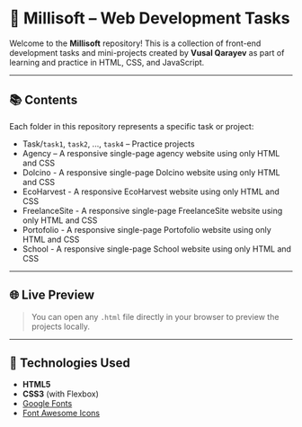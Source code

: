 # 📁 Millisoft – Web Development Tasks

Welcome to the **Millisoft** repository! This is a collection of front-end development tasks and mini-projects created by **Vusal Qarayev** as part of learning and practice in HTML, CSS, and JavaScript.

---

## 📚 Contents

Each folder in this repository represents a specific task or project:

- Task/`task1`, `task2`, ..., `task4` – Practice projects
- Agency – A responsive single-page agency website using only HTML and CSS
- Dolcino - A responsive single-page Dolcino website using only HTML and CSS
- EcoHarvest - A responsive EcoHarvest website using only HTML and CSS
- FreelanceSite - A responsive single-page FreelanceSite website using only HTML and CSS
- Portofolio - A responsive single-page Portofolio website using only HTML and CSS
- School - A responsive single-page School website using only HTML and CSS

---

## 🌐 Live Preview

> You can open any `.html` file directly in your browser to preview the projects locally.

---

## 🧰 Technologies Used

- **HTML5**
- **CSS3** (with Flexbox)
- [Google Fonts](https://fonts.google.com/)
- [Font Awesome Icons](https://fontawesome.com/)
